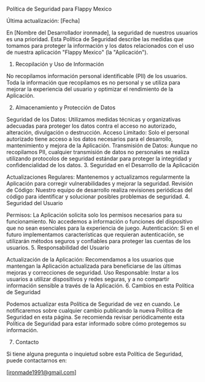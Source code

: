 Política de Seguridad para Flappy Mexico

Última actualización: [Fecha]

En [Nombre del Desarrollador ironmade], la seguridad de nuestros usuarios es una prioridad. Esta Política de Seguridad describe las medidas que tomamos para proteger la información y los datos relacionados con el uso de nuestra aplicación "Flappy Mexico" (la "Aplicación").

1. Recopilación y Uso de Información

No recopilamos información personal identificable (PII) de los usuarios. Toda la información que recopilamos es no personal y se utiliza para mejorar la experiencia del usuario y optimizar el rendimiento de la Aplicación.

2. Almacenamiento y Protección de Datos

Seguridad de los Datos: Utilizamos medidas técnicas y organizativas adecuadas para proteger los datos contra el acceso no autorizado, alteración, divulgación o destrucción.
Acceso Limitado: Solo el personal autorizado tiene acceso a los datos necesarios para el desarrollo, mantenimiento y mejora de la Aplicación.
Transmisión de Datos: Aunque no recopilamos PII, cualquier transmisión de datos no personales se realiza utilizando protocolos de seguridad estándar para proteger la integridad y confidencialidad de los datos.
3. Seguridad en el Desarrollo de la Aplicación

Actualizaciones Regulares: Mantenemos y actualizamos regularmente la Aplicación para corregir vulnerabilidades y mejorar la seguridad.
Revisión de Código: Nuestro equipo de desarrollo realiza revisiones periódicas del código para identificar y solucionar posibles problemas de seguridad.
4. Seguridad del Usuario

Permisos: La Aplicación solicita solo los permisos necesarios para su funcionamiento. No accedemos a información o funciones del dispositivo que no sean esenciales para la experiencia de juego.
Autenticación: Si en el futuro implementamos características que requieran autenticación, se utilizarán métodos seguros y confiables para proteger las cuentas de los usuarios.
5. Responsabilidad del Usuario

Actualización de la Aplicación: Recomendamos a los usuarios que mantengan la Aplicación actualizada para beneficiarse de las últimas mejoras y correcciones de seguridad.
Uso Responsable: Instar a los usuarios a utilizar dispositivos y redes seguras, y a no compartir información sensible a través de la Aplicación.
6. Cambios en esta Política de Seguridad

Podemos actualizar esta Política de Seguridad de vez en cuando. Le notificaremos sobre cualquier cambio publicando la nueva Política de Seguridad en esta página. Se recomienda revisar periódicamente esta Política de Seguridad para estar informado sobre cómo protegemos su información.

7. Contacto

Si tiene alguna pregunta o inquietud sobre esta Política de Seguridad, puede contactarnos en:

[ironmade1991@gmail.com]
